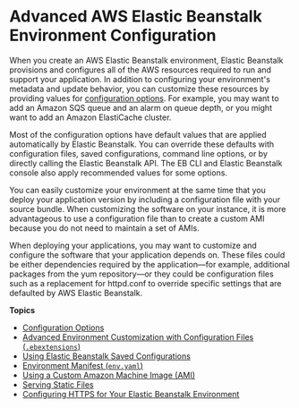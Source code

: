 # Advanced AWS Elastic Beanstalk Environment Configuration<a name="beanstalk-environment-configuration-advanced"></a>

When you create an AWS Elastic Beanstalk environment, Elastic Beanstalk provisions and configures all of the AWS resources required to run and support your application\. In addition to configuring your environment's metadata and update behavior, you can customize these resources by providing values for [configuration options](command-options.md)\. For example, you may want to add an Amazon SQS queue and an alarm on queue depth, or you might want to add an Amazon ElastiCache cluster\.

Most of the configuration options have default values that are applied automatically by Elastic Beanstalk\. You can override these defaults with configuration files, saved configurations, command line options, or by directly calling the Elastic Beanstalk API\. The EB CLI and Elastic Beanstalk console also apply recommended values for some options\.

You can easily customize your environment at the same time that you deploy your application version by including a configuration file with your source bundle\. When customizing the software on your instance, it is more advantageous to use a configuration file than to create a custom AMI because you do not need to maintain a set of AMIs\.

When deploying your applications, you may want to customize and configure the software that your application depends on\. These files could be either dependencies required by the application—for example, additional packages from the yum repository—or they could be configuration files such as a replacement for httpd\.conf to override specific settings that are defaulted by AWS Elastic Beanstalk\.

**Topics**
+ [Configuration Options](command-options.md)
+ [Advanced Environment Customization with Configuration Files \(`.ebextensions`\)](ebextensions.md)
+ [Using Elastic Beanstalk Saved Configurations](environment-configuration-savedconfig.md)
+ [Environment Manifest \(`env.yaml`\)](environment-cfg-manifest.md)
+ [Using a Custom Amazon Machine Image \(AMI\)](using-features.customenv.md)
+ [Serving Static Files](environment-cfg-staticfiles.md)
+ [Configuring HTTPS for Your Elastic Beanstalk Environment](configuring-https.md)